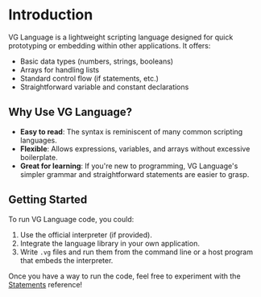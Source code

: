 # Introduction

VG Language is a lightweight scripting language designed for quick 
prototyping or embedding within other applications. It offers:

- Basic data types (numbers, strings, booleans)
- Arrays for handling lists
- Standard control flow (if statements, etc.)
- Straightforward variable and constant declarations

## Why Use VG Language?

- **Easy to read**: The syntax is reminiscent of many common scripting languages.
- **Flexible**: Allows expressions, variables, and arrays without excessive boilerplate.
- **Great for learning**: If you're new to programming, VG Language's simpler grammar 
  and straightforward statements are easier to grasp.

## Getting Started

To run VG Language code, you could:
1. Use the official interpreter (if provided).
2. Integrate the language library in your own application.
3. Write `.vg` files and run them from the command line or a host program 
   that embeds the interpreter.

Once you have a way to run the code, feel free to experiment with 
the [Statements](statements.md) reference!
